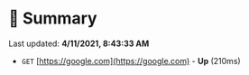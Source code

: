 # 📖 Summary
Last updated: **4/11/2021, 8:43:33 AM**

- `GET` [https://google.com](https://google.com) - **Up** (210ms)
